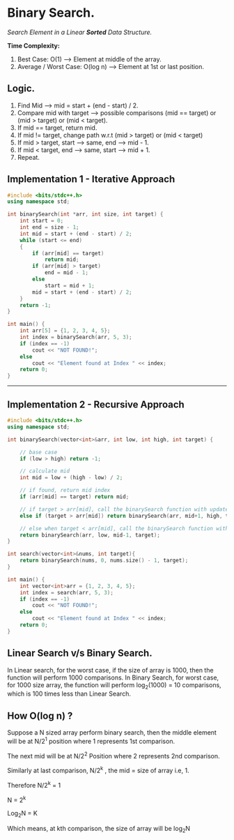 # Binary Search.

_Search Element in a Linear **Sorted** Data Structure._

**Time Complexity:**

1. Best Case: O(1) --> Element at middle of the array.
2. Average / Worst Case: O(log n) --> Element at 1st or last position.

## Logic.

1. Find Mid --> mid = start + (end - start) / 2.
2. Compare mid with target --> possible comparisons (mid == target) or (mid > target) or (mid < target).
3. If mid == target, return mid.
4. If mid != target, change path w.r.t (mid > target) or (mid < target)
5. If mid > target, start --> same, end --> mid - 1.
6. If mid < target, end --> same, start --> mid + 1.
7. Repeat.

## Implementation 1 - Iterative Approach

```cpp
#include <bits/stdc++.h>
using namespace std;

int binarySearch(int *arr, int size, int target) {
    int start = 0;
    int end = size - 1;
    int mid = start + (end - start) / 2;
    while (start <= end)
    {
        if (arr[mid] == target)
            return mid;
        if (arr[mid] > target)
            end = mid - 1;
        else
            start = mid + 1;
        mid = start + (end - start) / 2;
    }
    return -1;
}

int main() {
    int arr[5] = {1, 2, 3, 4, 5};
    int index = binarySearch(arr, 5, 3);
    if (index == -1)
        cout << "NOT FOUND!";
    else
        cout << "Element found at Index " << index;
    return 0;
}

```

---

## Implementation 2 - Recursive Approach

```cpp
#include <bits/stdc++.h>
using namespace std;

int binarySearch(vector<int>&arr, int low, int high, int target) {

    // base case
    if (low > high) return -1;

    // calculate mid
    int mid = low + (high - low) / 2;

    // if found, return mid index
    if (arr[mid] == target) return mid;

    // if target > arr[mid], call the binarySearch function with updated low index.
    else if (target > arr[mid]) return binarySearch(arr, mid+1, high, target);

    // else when target < arr[mid], call the binarySearch function with updated high index.
    return binarySearch(arr, low, mid-1, target);
}

int search(vector<int>&nums, int target){
    return binarySearch(nums, 0, nums.size() - 1, target);
}

int main() {
    int vector<int>arr = {1, 2, 3, 4, 5};
    int index = search(arr, 5, 3);
    if (index == -1)
        cout << "NOT FOUND!";
    else
        cout << "Element found at Index " << index;
    return 0;
}

```

## Linear Search v/s Binary Search.

In Linear search, for the worst case, if the size of array is 1000, then the function will perform 1000 comparisons.
In Binary Search, for worst case, for 1000 size array, the function will perform log<sub>2</sub>(1000) = 10 comparisons,
which is 100 times less than Linear Search.

## How O(log n) ?

Suppose a N sized array perform binary search, then the middle element will be at N/2<sup>1</sup> position where 1 represents 1st comparison.

The next mid will be at N/2<sup>2</sup> Position where 2 represents 2nd comparison.

Similarly at last comparison, N/2<sup>k</sup> , the mid = size of array i.e, 1.

Therefore N/2<sup>k</sup> = 1

N = 2<sup>k</sup>

Log<sub>2</sub>N = K

Which means, at kth comparison, the size of array will be log<sub>2</sub>N
